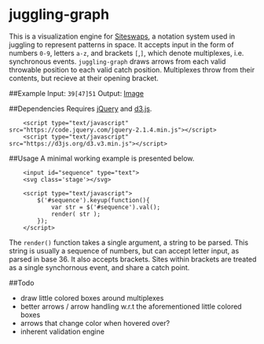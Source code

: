 # juggling-graph

This is a visualization engine for [Siteswaps](https://en.wikipedia.org/wiki/Siteswap), a notation system used in juggling to represent patterns in space. It accepts input in the form of numbers `0-9`, letters `a-z`, and brackets `[`,`]`, which denote multiplexes, i.e. synchronous events. `juggling-graph` draws arrows from each valid throwable position to each valid catch position. Multiplexes throw from their contents, but recieve at their opening bracket.

##Example
Input: `39[47]51`
Output: [Image](image)

##Dependencies
Requires [jQuery](https://jquery.com/) and [d3.js](d3js.org).
```
	<script type="text/javascript" src="https://code.jquery.com/jquery-2.1.4.min.js"></script>
	<script type="text/javascript" src="https://d3js.org/d3.v3.min.js"></script>
```

##Usage
A minimal working example is presented below.
```
	<input id="sequence" type="text">
	<svg class='stage'></svg>

	<script type="text/javascript">
		$('#sequence').keyup(function(){
			var str = $('#sequence').val();
			render( str );
		});
	</script>
```
The `render()` function takes a single argument, a string to be parsed. This string is usually a sequence of numbers, but can accept letter input, as parsed in base 36. It also accepts brackets. Sites within brackets are treated as a single synchornous event, and share a catch point.

##Todo
 - draw little colored boxes around multiplexes
 - better arrows / arrow handling w.r.t the aforementioned little colored boxes
 - arrows that change color when hovered over?
 - inherent validation engine

